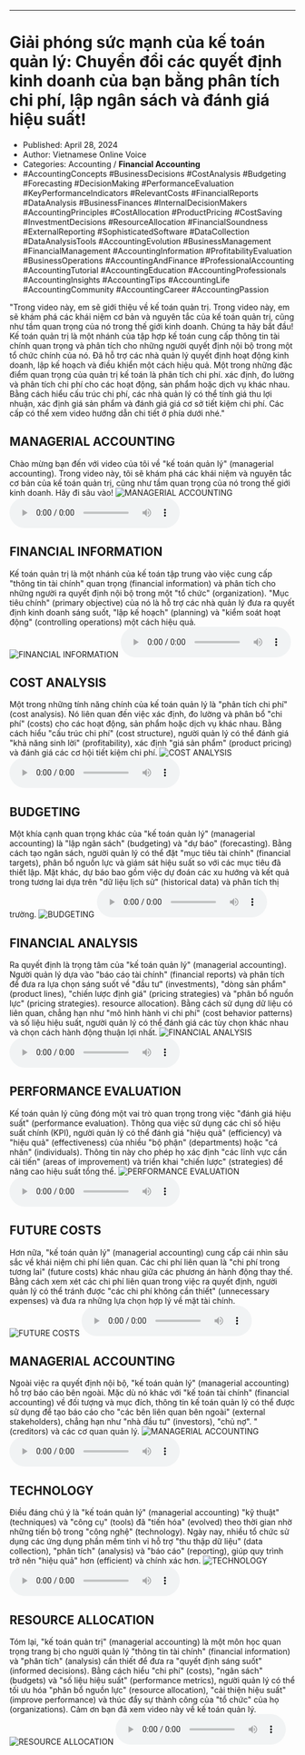 
---

# Giải phóng sức mạnh của kế toán quản lý: Chuyển đổi các quyết định kinh doanh của bạn bằng phân tích chi phí, lập ngân sách và đánh giá hiệu suất!

- Published: April 28, 2024
- Author: Vietnamese Online Voice
- Categories: Accounting / **Financial Accounting**
- #AccountingConcepts #BusinessDecisions #CostAnalysis #Budgeting #Forecasting #DecisionMaking #PerformanceEvaluation #KeyPerformanceIndicators #RelevantCosts #FinancialReports #DataAnalysis #BusinessFinances #InternalDecisionMakers #AccountingPrinciples #CostAllocation #ProductPricing #CostSaving #InvestmentDecisions #ResourceAllocation #FinancialSoundness #ExternalReporting #SophisticatedSoftware #DataCollection #DataAnalysisTools #AccountingEvolution #BusinessManagement #FinancialManagement #AccountingInformation #ProfitabilityEvaluation #BusinessOperations #AccountingAndFinance #ProfessionalAccounting #AccountingTutorial #AccountingEducation #AccountingProfessionals #AccountingInsights #AccountingTips #AccountingLife #AccountingCommunity #AccountingCareer #AccountingPassion

"Trong video này, em sẽ giới thiệu về kế toán quản trị. Trong video này, em sẽ khám phá các khái niệm cơ bản và nguyên tắc của kế toán quản trị, cũng như tầm quan trọng của nó trong thế giới kinh doanh. Chúng ta hãy bắt đầu! Kế toán quản trị là một nhánh của tập hợp kế toán cung cấp thông tin tài chính quan trọng và phân tích cho những người quyết định nội bộ trong một tổ chức chính của nó. Đã hỗ trợ các nhà quản lý quyết định hoạt động kinh doanh, lập kế hoạch và điều khiển một cách hiệu quả. Một trong những đặc điểm quan trọng của quản trị kế toán là phân tích chi phí. xác định, đo lường và phân tích chi phí cho các hoạt động, sản phẩm hoặc dịch vụ khác nhau. Bằng cách hiểu cấu trúc chi phí, các nhà quản lý có thể tính giá thu lợi nhuận, xác định giá sản phẩm và đánh giá giá cơ sở tiết kiệm chi phí. Các cấp có thể xem video hướng dẫn chi tiết ở phía dưới nhé."


## MANAGERIAL ACCOUNTING

Chào mừng bạn đến với video của tôi về "kế toán quản lý" (managerial accounting). Trong video này, tôi sẽ khám phá các khái niệm và nguyên tắc cơ bản của kế toán quản trị, cũng như tầm quan trọng của nó trong thế giới kinh doanh. Hãy đi sâu vào!
![MANAGERIAL ACCOUNTING](https://http-archiver-apis-production-80.schnworks.com/storage/images/transitions/2024-04-28/transition--17955839126-Montserrat-Thin-7B1FA2.jpg)
<audio controls>
    <source src="https://http-archiver-apis-production-80.schnworks.com/storage/storage/audio/file-7582978823.mp3" type="audio/mpeg">
</audio>



## FINANCIAL INFORMATION

Kế toán quản trị là một nhánh của kế toán tập trung vào việc cung cấp "thông tin tài chính" quan trọng (financial information) và phân tích cho những người ra quyết định nội bộ trong một "tổ chức" (organization). "Mục tiêu chính" (primary objective) của nó là hỗ trợ các nhà quản lý đưa ra quyết định kinh doanh sáng suốt, "lập kế hoạch" (planning) và "kiểm soát hoạt động" (controlling operations) một cách hiệu quả.
![FINANCIAL INFORMATION](https://http-archiver-apis-production-80.schnworks.com/storage/images/transitions/2024-04-28/transition-9533710659-Montserrat-SemiBold-283593.jpg)
<audio controls>
    <source src="https://http-archiver-apis-production-80.schnworks.com/storage/storage/audio/file-25665784028.mp3" type="audio/mpeg">
</audio>



## COST ANALYSIS

Một trong những tính năng chính của kế toán quản lý là "phân tích chi phí" (cost analysis). Nó liên quan đến việc xác định, đo lường và phân bổ "chi phí" (costs) cho các hoạt động, sản phẩm hoặc dịch vụ khác nhau. Bằng cách hiểu "cấu trúc chi phí" (cost structure), người quản lý có thể đánh giá "khả năng sinh lời" (profitability), xác định "giá sản phẩm" (product pricing) và đánh giá các cơ hội tiết kiệm chi phí.
![COST ANALYSIS](https://http-archiver-apis-production-80.schnworks.com/storage/images/transitions/2024-04-28/transition-13344240188-Montserrat-Black-9C27B0.jpg)
<audio controls>
    <source src="https://http-archiver-apis-production-80.schnworks.com/storage/storage/audio/file-17663295585.mp3" type="audio/mpeg">
</audio>



## BUDGETING

Một khía cạnh quan trọng khác của "kế toán quản lý" (managerial accounting) là "lập ngân sách" (budgeting) và "dự báo" (forecasting). Bằng cách tạo ngân sách, người quản lý có thể đặt "mục tiêu tài chính" (financial targets), phân bổ nguồn lực và giám sát hiệu suất so với các mục tiêu đã thiết lập. Mặt khác, dự báo bao gồm việc dự đoán các xu hướng và kết quả trong tương lai dựa trên "dữ liệu lịch sử" (historical data) và phân tích thị trường.
![BUDGETING](https://http-archiver-apis-production-80.schnworks.com/storage/images/transitions/2024-04-28/transition-116567483-Montserrat-Black-7B1FA2.jpg)
<audio controls>
    <source src="https://http-archiver-apis-production-80.schnworks.com/storage/storage/audio/file-5496763723.mp3" type="audio/mpeg">
</audio>



## FINANCIAL ANALYSIS

Ra quyết định là trọng tâm của "kế toán quản lý" (managerial accounting). Người quản lý dựa vào "báo cáo tài chính" (financial reports) và phân tích để đưa ra lựa chọn sáng suốt về "đầu tư" (investments), "dòng sản phẩm" (product lines), "chiến lược định giá" (pricing strategies) và "phân bổ nguồn lực" (pricing strategies). resource allocation). Bằng cách sử dụng dữ liệu có liên quan, chẳng hạn như "mô hình hành vi chi phí" (cost behavior patterns) và số liệu hiệu suất, người quản lý có thể đánh giá các tùy chọn khác nhau và chọn cách hành động thuận lợi nhất.
![FINANCIAL ANALYSIS](https://http-archiver-apis-production-80.schnworks.com/storage/images/transitions/2024-04-28/transition--14511055887-Montserrat-ExtraBold-512DA8.jpg)
<audio controls>
    <source src="https://http-archiver-apis-production-80.schnworks.com/storage/storage/audio/file-14009665818.mp3" type="audio/mpeg">
</audio>



## PERFORMANCE EVALUATION

Kế toán quản lý cũng đóng một vai trò quan trọng trong việc "đánh giá hiệu suất" (performance evaluation). Thông qua việc sử dụng các chỉ số hiệu suất chính (KPI), người quản lý có thể đánh giá "hiệu quả" (efficiency) và "hiệu quả" (effectiveness) của nhiều "bộ phận" (departments) hoặc "cá nhân" (individuals). Thông tin này cho phép họ xác định "các lĩnh vực cần cải tiến" (areas of improvement) và triển khai "chiến lược" (strategies) để nâng cao hiệu suất tổng thể.
![PERFORMANCE EVALUATION](https://http-archiver-apis-production-80.schnworks.com/storage/images/transitions/2024-04-28/transition-38839110785-Montserrat-Bold-7B1FA2.jpg)
<audio controls>
    <source src="https://http-archiver-apis-production-80.schnworks.com/storage/storage/audio/file-18858497849.mp3" type="audio/mpeg">
</audio>



## FUTURE COSTS

Hơn nữa, "kế toán quản lý" (managerial accounting) cung cấp cái nhìn sâu sắc về khái niệm chi phí liên quan. Các chi phí liên quan là "chi phí trong tương lai" (future costs) khác nhau giữa các phương án hành động thay thế. Bằng cách xem xét các chi phí liên quan trong việc ra quyết định, người quản lý có thể tránh được "các chi phí không cần thiết" (unnecessary expenses) và đưa ra những lựa chọn hợp lý về mặt tài chính.
![FUTURE COSTS](https://http-archiver-apis-production-80.schnworks.com/storage/images/transitions/2024-04-28/transition--1050596417-Montserrat-Thin-512DA8.jpg)
<audio controls>
    <source src="https://http-archiver-apis-production-80.schnworks.com/storage/storage/audio/file-1675086176.mp3" type="audio/mpeg">
</audio>



## MANAGERIAL ACCOUNTING

Ngoài việc ra quyết định nội bộ, "kế toán quản lý" (managerial accounting) hỗ trợ báo cáo bên ngoài. Mặc dù nó khác với "kế toán tài chính" (financial accounting) về đối tượng và mục đích, thông tin kế toán quản lý có thể được sử dụng để tạo báo cáo cho "các bên liên quan bên ngoài" (external stakeholders), chẳng hạn như "nhà đầu tư" (investors), "chủ nợ". " (creditors) và các cơ quan quản lý.
![MANAGERIAL ACCOUNTING](https://http-archiver-apis-production-80.schnworks.com/storage/images/transitions/2024-04-28/transition-19250280539-Montserrat-Medium-4A148C.jpg)
<audio controls>
    <source src="https://http-archiver-apis-production-80.schnworks.com/storage/storage/audio/file-28470472555.mp3" type="audio/mpeg">
</audio>



## TECHNOLOGY

Điều đáng chú ý là "kế toán quản lý" (managerial accounting) "kỹ thuật" (techniques) và "công cụ" (tools) đã "tiến hóa" (evolved) theo thời gian nhờ những tiến bộ trong "công nghệ" (technology). Ngày nay, nhiều tổ chức sử dụng các ứng dụng phần mềm tinh vi hỗ trợ "thu thập dữ liệu" (data collection), "phân tích" (analysis) và "báo cáo" (reporting), giúp quy trình trở nên "hiệu quả" hơn (efficient) và chính xác hơn.
![TECHNOLOGY](https://http-archiver-apis-production-80.schnworks.com/storage/images/transitions/2024-04-28/transition-9413015575-Montserrat-SemiBold-673AB7.jpg)
<audio controls>
    <source src="https://http-archiver-apis-production-80.schnworks.com/storage/storage/audio/file-7965165037.mp3" type="audio/mpeg">
</audio>



## RESOURCE ALLOCATION

Tóm lại, "kế toán quản trị" (managerial accounting) là một môn học quan trọng trang bị cho người quản lý "thông tin tài chính" (financial information) và "phân tích" (analysis) cần thiết để đưa ra "quyết định sáng suốt" (informed decisions). Bằng cách hiểu "chi phí" (costs), "ngân sách" (budgets) và "số liệu hiệu suất" (performance metrics), người quản lý có thể tối ưu hóa "phân bổ nguồn lực" (resource allocation), "cải thiện hiệu suất" (improve performance) và thúc đẩy sự thành công của "tổ chức" của họ (organizations). Cảm ơn bạn đã xem video này về kế toán quản lý.
![RESOURCE ALLOCATION](https://http-archiver-apis-production-80.schnworks.com/storage/images/transitions/2024-04-28/transition--20549753900-Montserrat-SemiBold-303F9F.jpg)
<audio controls>
    <source src="https://http-archiver-apis-production-80.schnworks.com/storage/storage/audio/file-23132809710.mp3" type="audio/mpeg">
</audio>

